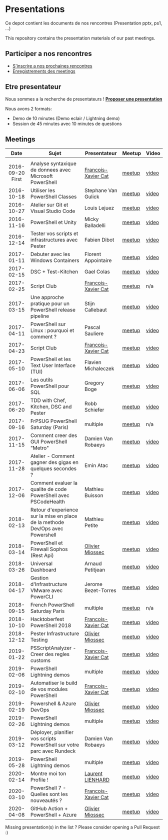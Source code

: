 # Presentations

Ce depot contient les documents de nos rencontres (Presentation pptx, ps1, ...)

This repository contains the presentation materials of our past meetings.

## Participer a nos rencontres
* [S'inscrire a nos prochaines rencontres](https://www.meetup.com/FrenchPSUG)
* [Enregistrements des meetings](https://www.youtube.com/frenchpowershellusergroup)

## Etre presentateur

Nous sommes a la recherche de presentateurs !
<b>[Proposer une presentation](https://github.com/FrPSUG/Presentations/issues/new)</b>

Nous avons 2 formats:
* Demo de 10 minutes (Demo eclair / Lightning demo)
* Session de 45 minutes avec 10 minutes de questions

## Meetings

| Date | Sujet | Presentateur | Meetup | Video |
|:---:|---|---|---|---|
||||||
|2016-09-20 First|Analyse syntaxique de donnees avec Microsoft PowerShell|[Francois-Xavier Cat](https://twitter.com/lazywinadmin)|[meetup](https://www.meetup.com/FrenchPSUG/events/232807877/)|[video](https://www.youtube.com/watch?v=sCd8YufeyUI)|
|2016-10-18|Utiliser les PowerShell Classes|Stephane Van Gulick|[meetup](https://www.meetup.com/FrenchPSUG/events/232808635/)|[video](https://www.youtube.com/watch?v=OuupQjlibAk)|
|2016-10-27|Atelier sur Git et Visual Studio Code|Louis Lejuez|[meetup](https://www.meetup.com/FrenchPSUG/events/234908952/)|[video](https://www.youtube.com/watch?v=XTylo_RW8Fg)|
|2016-11-16|PowerShell et Unity|Micky Balladelli|[meetup](https://www.meetup.com/FrenchPSUG/events/232810944/)|[video](https://www.youtube.com/watch?v=Rzjah8bvEFE)|
|2016-12-14|Tester vos scripts et infrastructures avec Pester|Fabien Dibot|[meetup](https://www.meetup.com/FrenchPSUG/events/233088427/)|[video](https://www.youtube.com/watch?v=sO3GaSpLIdE)|
|2017-01-11|Debuter avec les Windows Containers|Florent Appointaire|[meetup](https://www.meetup.com/FrenchPSUG/events/233089259/)|[video](https://www.youtube.com/watch?v=u05rSvsLTxA)|
|2017-02-15|DSC + Test-Kitchen|Gael Colas|[meetup](https://www.meetup.com/FrenchPSUG/events/233902063/)|[video](https://www.youtube.com/watch?v=6IDJoSo3qDc)|
|2017-02-25|Script Club|[Francois-Xavier Cat](https://twitter.com/lazywinadmin)|[meetup](https://www.meetup.com/FrenchPSUG/events/237795921/)|n/a|
|2017-03-15|Une approche pratique pour un PowerShell release pipeline|Stijn Callebaut|[meetup](https://www.meetup.com/FrenchPSUG/events/233902105/)|[video](https://www.youtube.com/watch?v=WJ140S4mCfM&t=2004s)|
|2017-04-11|PowerShell sur Linux : pourquoi et comment ?|Pascal Sauliere|[meetup](https://www.meetup.com/FrenchPSUG/events/234089613/)|[video](https://www.youtube.com/watch?v=I365XQDW1zk)|
|2017-04-23|Script Club|[Francois-Xavier Cat](https://twitter.com/lazywinadmin)|[meetup](https://www.meetup.com/FrenchPSUG/events/239411239/)|[video]()|
|2017-05-10|PowerShell et les Text User Interface (TUI)|Flavien Michaleczek|[meetup](https://www.meetup.com/FrenchPSUG/events/238231500/)|[video](https://www.youtube.com/watch?v=XR06_VOqbGs&t=1129s)|
|2017-06-06|Les outils PowerShell pour SQL|Gregory Boge|[meetup](https://www.meetup.com/FrenchPSUG/events/238614198/)|[video](https://www.youtube.com/watch?v=gIzxfEeOtJU)|
|2017-06-20|TDD with Chef, Kitchen, DSC and Pester|Robb Schiefer|[meetup](https://www.meetup.com/FrenchPSUG/events/239474069/)|[video](https://www.youtube.com/watch?v=pg_oP9ky4UI)|
|2017-09-16|FrPSUG PowerShell Saturday (Paris)|multiple|[meetup](https://www.meetup.com/FrenchPSUG/events/239169341/)|n/a|
|2017-11-15|Comment creer des GUI PowerShell "Metro"|Damien Van Robaeys|[meetup](https://www.meetup.com/FrenchPSUG/events/243500005/)|[video](https://www.youtube.com/watch?v=mU8M3955reg)|
|2017-11-28|Atelier - Comment gagner des gigas en quelques secondes ?|Emin Atac|[meetup](https://www.meetup.com/FrenchPSUG/events/244264337/)|[video](https://www.youtube.com/watch?v=fZly3Cg73p8)|
|2017-12-06|Comment evaluer la qualite de code PowerShell avec PSCodeHealth|Mathieu Buisson|[meetup](https://www.meetup.com/FrenchPSUG/events/244068669/)|[video](https://www.youtube.com/watch?v=mpYQkYHQjII)|
|2018-02-13|Retour d'experience sur la mise en place de la methode Dev/Ops avec Powershell|Mathieu Petite|[meetup](https://www.meetup.com/FrenchPSUG/events/247616836/)|[video](https://www.youtube.com/watch?v=R0ePfYmljE8)|
|2018-03-14|PowerShell et Firewall Sophos (Rest Api)|[Olivier Miossec](https://about.me/omiossec)|[meetup](https://www.meetup.com/FrenchPSUG/events/244063691/)|[video](https://www.youtube.com/watch?v=D1vV7NLddC4)|
|2018-03-26|Universal Dashboard |Arnaud Petitjean|[meetup](https://www.meetup.com/FrenchPSUG/events/244062326/)|[video](https://www.youtube.com/watch?v=9BCoX3WJYf4)|
|2018-04-17|Gestion d'Infrastructure VMware avec PowerCLI|Jerome Bezet-Torres|[meetup](https://www.meetup.com/FrenchPSUG/events/246782863/)|[video](https://www.youtube.com/watch?v=nFQpTyHjde0)|
|2018-09-15|French PowerShell Saturday Paris|multiple|[meetup](https://www.meetup.com/FrenchPSUG/events/247765024/)|n/a|
|2018-10-10|Hacktoberfest PowerShell 2018|[Francois-Xavier Cat](https://twitter.com/lazywinadmin)|[meetup](https://www.meetup.com/FrenchPSUG/events/255186350/)|[video](https://www.youtube.com/watch?v=Wq9XpoQb2Mc)|
|2018-12-12|Pester Infrastructure Testing|[Olivier Miossec](https://about.me/omiossec)|[meetup](https://www.meetup.com/FrenchPSUG/events/256177833/)|[video](https://www.youtube.com/watch?v=glhNRB0xyF8)|
|2019-01-22|PSScriptAnalyzer - Creer des regles customs|[Francois-Xavier Cat](https://twitter.com/lazywinadmin)|[meetup](https://www.meetup.com/FrenchPSUG/events/257973592/)|[video](https://www.youtube.com/watch?v=GBzqXDSMOJk)|
|2019-02-06|PowerShell Lightning demos|multiple|[meetup](https://www.meetup.com/FrenchPSUG/events/258259294/)|[video](https://www.youtube.com/watch?v=89DVbbjLLCQ)|
|2019-02-10|Automatiser le build de vos modules PowerShell|[Francois-Xavier Cat](https://twitter.com/lazywinadmin)|[meetup](https://www.meetup.com/FrenchPSUG/events/257983484/)|[video](https://www.youtube.com/watch?v=ldDtE_KksxM)|
|2019-02-19|Powershell & Azure DevOps|[Olivier Miossec](https://about.me/omiossec)|[meetup](https://www.meetup.com/FrenchPSUG/events/258451803/)|[video](https://www.youtube.com/watch?v=_VoDJu0tnsk)|
|2019-02-26|PowerShell Lightning demos|multiple|[meetup](https://www.meetup.com/FrenchPSUG/events/258677945)|[video](https://www.youtube.com/watch?v=3OR143IPQ4o)|
|2019-03-12|Déployer, planifier vos scripts PowerShell sur votre parc avec Rundeck|Damien Van Robaeys|[meetup](https://www.meetup.com/FrenchPSUG/events/258369686/)|[video](https://www.youtube.com/watch?v=QGc9-V6Ez78)|
|2019-05-28|PowerShell Lightning demos|multiple|[meetup](https://www.meetup.com/FrenchPSUG/events/260177712/)|[video](https://www.youtube.com/watch?v=5DpeGobiof0)|
|2020-02-14|Montre moi ton Profile !|[Laurent LIENHARD](https://twitter.com/IronTUX)|[meetup](https://www.meetup.com/fr-FR/FrenchPSUG/events/267017361/)|[video](https://www.youtube.com/watch?v=kRwxrg7c94o&t=28s)|
|2020-03-10|PowerShell 7 - Quelles sont les nouveautés ?|[Francois-Xavier Cat](https://twitter.com/lazywinadmin)|[meetup](https://www.meetup.com/FrenchPSUG/events/267635397/)|[video](https://www.youtube.com/watch?v=nqb6s0PYfM0)|
|2020-04-08|GitHub Action + PowerShell + Azure|[Olivier Miossec](https://about.me/omiossec)|[meetup](https://www.meetup.com/fr-FR/FrenchPSUG/events/269779814/)|[video](https://www.youtube.com/watch?v=teVY7rtI-zc)|

Missing presentation(s) in the list ? Please consider opening a Pull Request :)



